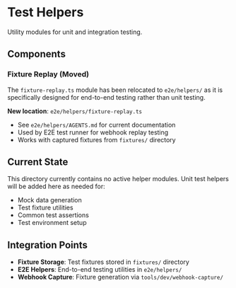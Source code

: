 # Test Helpers

Utility modules for unit and integration testing.

## Components

### Fixture Replay (Moved)
The `fixture-replay.ts` module has been relocated to `e2e/helpers/` as it is specifically designed for end-to-end testing rather than unit testing.

**New location**: `e2e/helpers/fixture-replay.ts`
- See `e2e/helpers/AGENTS.md` for current documentation
- Used by E2E test runner for webhook replay testing
- Works with captured fixtures from `fixtures/` directory

## Current State
This directory currently contains no active helper modules. Unit test helpers will be added here as needed for:
- Mock data generation
- Test fixture utilities
- Common test assertions
- Test environment setup

## Integration Points
- **Fixture Storage**: Test fixtures stored in `fixtures/` directory
- **E2E Helpers**: End-to-end testing utilities in `e2e/helpers/`
- **Webhook Capture**: Fixture generation via `tools/dev/webhook-capture/`